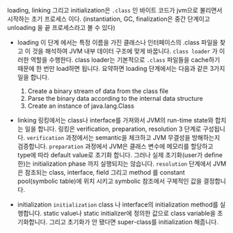 loading, linking 그리고 initialization은 ``.class`` 인 바이트 코드가 jvm으로 불리면서 시작하는 초기 프로세스 이다.
(instantiation, GC, finalization은 중간 단계이고 unloading 을 끝 프로세스라고 볼 수 있다)
- loading
이 단계 에서는 특정 이름을 가진 클래스나 인터페이스의 .class 파일을 찾고 이 것을 해석하여 JVM 내부 데이터 구조에 맞게 바꿉니다.
 ``class loader``  가 이러한 역할을 수행한다. class loader는 기본적으로 ``.class`` 파일들을 cache하기 때문에
 한 번만 load하면 됩니다.
요약하면 loading 단계에서는 다음과 같은 3가지 일을 합니다.
  1. Create a binary stream of data from the class file
  2. Parse the binary data according to the internal data structure
  3. Create an instance of java.lang.Class

- linking
링킹에서는 class나 interface를 가져와서 JVM의 run-time state와 합치는 일을 합니다.
링킹은 verification, preparation, resolution 3 단계로 구성됩니다.
``verification`` 과정에서는  semantic을 체크하고 JVM 무결성을 방해하는지 검증합니다.
``preparation`` 과정에서 JVM은 클래스 변수에 메모리를 할당하고 type에 따라 default value로 초기화 합니다.
그러나 실제 초기화(user가 define 한)는 initialization phase 까지 실행되지는 않습니다.
``resolution`` 단계에서 JVM은 참조되는 class, interface, field 그리고 method 를 constant pool(symbolic table)에 위치 시키고
symbolic 참조에서 구체적인 값을 결정합니다.

- initialization
``initialization`` class 나 interface의 initialization method를 실행합니다.
static value나 static initializer에 정의한 값으로 class variable을 초기화합니다. 그리고 초기화가 안 됐다면 super-class를 initialization 해줍니다.